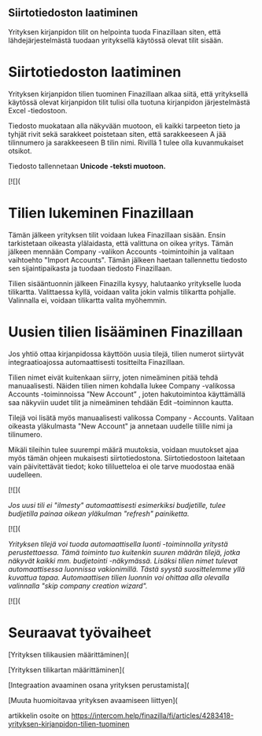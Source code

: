 ## Siirtotiedoston laatiminen

Yrityksen kirjanpidon tilit on helpointa tuoda Finazillaan siten, että lähdejärjestelmästä tuodaan yrityksellä käytössä olevat tilit sisään.

# **Siirtotiedoston laatiminen**

Yrityksen kirjanpidon tilien tuominen Finazillaan alkaa siitä, että yrityksellä käytössä olevat kirjanpidon tilit tulisi olla tuotuna kirjanpidon järjestelmästä Excel -tiedostoon.

Tiedosto muokataan alla näkyvään muotoon, eli kaikki tarpeeton tieto ja tyhjät rivit sekä sarakkeet poistetaan siten, että sarakkeeseen A jää tilinnumero ja sarakkeeseen B tilin nimi. Rivillä 1 tulee olla kuvanmukaiset otsikot.

Tiedosto tallennetaan **Unicode -teksti muotoon.** 

[![](

# **Tilien lukeminen Finazillaan**

Tämän jälkeen yrityksen tilit voidaan lukea Finazillaan sisään. Ensin tarkistetaan oikeasta ylälaidasta, että valittuna on oikea yritys. Tämän jälkeen mennään Company -valikon Accounts -toimintoihin ja valitaan vaihtoehto "Import Accounts". Tämän jälkeen haetaan tallennettu tiedosto sen sijaintipaikasta ja tuodaan tiedosto Finazillaan.

Tilien sisääntuonnin jälkeen Finazilla kysyy, halutaanko yritykselle luoda tilikartta. Valittaessa kyllä, voidaan valita jokin valmis tilikartta pohjalle. Valinnalla ei, voidaan tilikartta valita myöhemmin.

# **Uusien tilien lisääminen Finazillaan**

Jos yhtiö ottaa kirjanpidossa käyttöön uusia tilejä, tilien numerot siirtyvät integraatioajossa automaattisesti tositteilta Finazillaan.

Tilien nimet eivät kuitenkaan siirry, joten nimeäminen pitää tehdä manuaalisesti. Näiden tilien nimen kohdalla lukee Company -valikossa Accounts -toiminnoissa ”New Account” , joten hakutoimintoa käyttämällä saa näkyviin uudet tilit ja nimeäminen tehdään Edit –toiminnon kautta.

Tilejä voi lisätä myös manuaalisesti valikossa Company - Accounts. Valitaan oikeasta yläkulmasta "New Account" ja annetaan uudelle tilille nimi ja tilinumero.

Mikäli tileihin tulee suurempi määrä muutoksia, voidaan muutokset ajaa myös tämän ohjeen mukaisesti siirtotiedostona. Siirtotiedostoon laitetaan vain päivitettävät tiedot; koko tililuetteloa ei ole tarve muodostaa enää uudelleen.

[![](

*Jos uusi tili ei "ilmesty" automaattisesti esimerkiksi budjetille, tulee budjetilla painaa oikean yläkulman "refresh" painiketta.* 

[![](

*Yrityksen tilejä voi tuoda automaattisella luonti -toiminnolla yritystä perustettaessa. Tämä toiminto tuo kuitenkin suuren määrän tilejä, jotka näkyvät kaikki mm. budjetointi -näkymässä. Lisäksi tilien nimet tulevat automaattisessa luonnissa vakionimillä. Tästä syystä suosittelemme yllä kuvattua tapaa. Automaattisen tilien luonnin voi ohittaa alla olevalla valinnalla "skip company creation wizard".* 

[![](
# Seuraavat työvaiheet

[Yrityksen tilikausien määrittäminen](

[Yrityksen tilikartan määrittäminen](

[Integraation avaaminen osana yrityksen perustamista](

[Muuta huomioitavaa yrityksen avaamiseen liittyen](



artikkelin osoite on https://intercom.help/finazilla/fi/articles/4283418-yrityksen-kirjanpidon-tilien-tuominen

